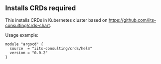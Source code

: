 ## Installs CRDs required

This installs CRDs in Kubernetes cluster based on https://github.com/iits-consulting/crds-chart.

Usage example:

```hcl
module "argocd" {
  source  = "iits-consulting/crds/helm"
  version = "0.0.2"
}
```
